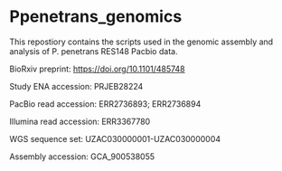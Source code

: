 # Ppenetrans_genomics

This repostiory contains the scripts used in the genomic assembly and analysis of P. penetrans RES148 Pacbio data. 

BioRxiv preprint: https://doi.org/10.1101/485748 

Study ENA accession: PRJEB28224

PacBio read accession: ERR2736893; ERR2736894

Illumina read accession: ERR3367780

WGS sequence set: UZAC030000001-UZAC030000004

Assembly accession: GCA_900538055

